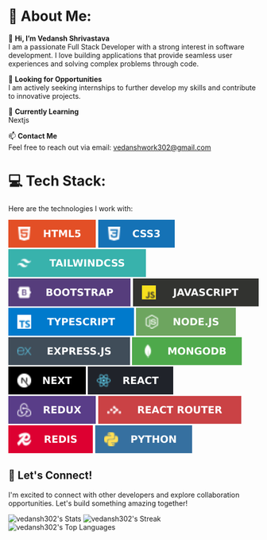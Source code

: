 # 💫 About Me:

👋 **Hi, I’m Vedansh Shrivastava**  
I am a passionate Full Stack Developer with a strong interest in software development. I love building applications that provide seamless user experiences and solving complex problems through code.

💞️ **Looking for Opportunities**  
I am actively seeking internships to further develop my skills and contribute to innovative projects.

🌱 **Currently Learning**  
Nextjs

📫 **Contact Me**  
Feel free to reach out via email: [vedanshwork302@gmail.com](mailto:vedanshwork302@gmail.com)


# 💻 **Tech Stack:**

Here are the technologies I work with:

![HTML](https://raw.githubusercontent.com/vedansh302/SVG/main/html.svg)
![CSS](https://raw.githubusercontent.com/vedansh302/SVG/main/CSS.svg)
![Tailwind CSS](https://raw.githubusercontent.com/vedansh302/SVG/main/tailwindcss.svg)
![Bootstrap](https://raw.githubusercontent.com/vedansh302/SVG/main/bootstrap.svg)
![JavaScript](https://raw.githubusercontent.com/vedansh302/SVG/main/javascript.svg)
![TypeScript](https://raw.githubusercontent.com/vedansh302/SVG/main/typescript.svg)
![Node.js](https://raw.githubusercontent.com/vedansh302/SVG/main/nodejs.svg)
![Express.js](https://raw.githubusercontent.com/vedansh302/SVG/main/expressjs.svg)
![MongoDB](https://raw.githubusercontent.com/vedansh302/SVG/main/mongodb.svg)
![Next.js](https://raw.githubusercontent.com/vedansh302/SVG/main/next.svg)
![React](https://raw.githubusercontent.com/vedansh302/SVG/main/react.svg)
![Redux](https://raw.githubusercontent.com/vedansh302/SVG/main/redux.svg)
![React Router](https://raw.githubusercontent.com/vedansh302/SVG/main/reactrouter.svg)
![Redis](https://raw.githubusercontent.com/vedansh302/SVG/main/redis.svg)
![Python](https://raw.githubusercontent.com/vedansh302/SVG/main/python.svg)


## 🌟 Let's Connect!
I'm excited to connect with other developers and explore collaboration opportunities. Let's build something amazing together!

![vedansh302's Stats](https://github-readme-stats.vercel.app/api?username=vedansh302&theme=tokyonight&show_icons=true&hide_border=true&count_private=true)
![vedansh302's Streak](https://github-readme-streak-stats.herokuapp.com/?user=vedansh302&theme=tokyonight&hide_border=true)
![vedansh302's Top Languages](https://github-readme-stats.vercel.app/api/top-langs/?username=vedansh302&theme=tokyonight&show_icons=true&hide_border=true&layout=compact)
